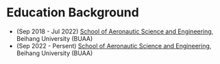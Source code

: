 # Education Background

- (Sep 2018 - Jul 2022) [School of Aeronautic Science and Engineering](https://http://www.ase.buaa.edu.cn/),
    Beihang University (BUAA)
- (Sep 2022 - Persent) [School of Aeronautic Science and Engineering](https://http://www.ase.buaa.edu.cn/),
    Beihang University (BUAA)

